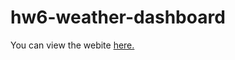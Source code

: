 # hw6-weather-dashboard

You can view the webite [here.](https://rrrossettiii.github.io/hw6-weather-dashboard/)

